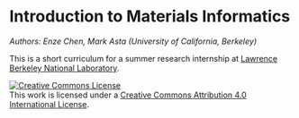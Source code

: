 # Introduction to Materials Informatics

*Authors: Enze Chen, Mark Asta (University of California, Berkeley)*


This is a short curriculum for a summer research internship at [Lawrence Berkeley National Laboratory](https://www.lbl.gov/).


<a rel="license" href="http://creativecommons.org/licenses/by/4.0/"><img alt="Creative Commons License" style="border-width:0" src="https://i.creativecommons.org/l/by/4.0/88x31.png" /></a><br />This work is licensed under a <a rel="license" href="http://creativecommons.org/licenses/by/4.0/">Creative Commons Attribution 4.0 International License</a>.